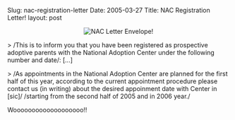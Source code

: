 Slug: nac-registration-letter
Date: 2005-03-27
Title: NAC Registration Letter!
layout: post

<div align="center"><img alt="NAC Letter Envelope!" class="at-xid-6a010534988cd3970b0120a5b36703970c" src="https://steveivy.typepad.com/.a/6a010534988cd3970b0120a5b36703970c-pi" /></div>

&gt; /This is to inform you that you have been registered as prospective adoptive parents with the National Adoption Center under the following number and date/: [...]

&gt; /As appointments in the National Adoption Center are planned for the first half of this year, according to the current appointment procedure please contact us (in writing) about the desired appoinment date with Center in [sic]/ /starting from the second half of 2005 and in 2006 year./

Wooooooooooooooooooo!!
